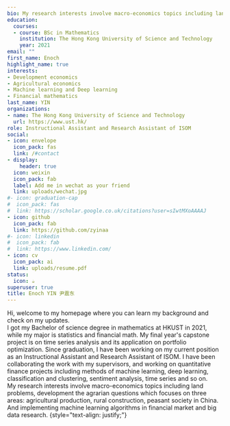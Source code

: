 ```yaml
---
bio: My research interests involve macro-economics topics including land problems, development the agrarian questions which focuses on three areas including agricultural production, rural construction, peasant society in China. And implementing machine learning algorithms in financial market and big data research.
education:
  courses:
  - course: BSc in Mathematics
    institution: The Hong Kong University of Science and Technology
    year: 2021
email: ""
first_name: Enoch
highlight_name: true
interests:
- Development economics
- Agricultural economics
- Machine learning and Deep learning
- Financial mathematics
last_name: YIN
organizations:
- name: The Hong Kong University of Science and Technology
  url: https://www.ust.hk/
role: Instructional Assistant and Research Assistant of ISOM
social:
- icon: envelope
  icon_pack: fas
  link: /#contact
- display:
    header: true
  icon: weixin
  icon_pack: fab
  label: Add me in wechat as your friend
  link: uploads/wechat.jpg
#- icon: graduation-cap
#  icon_pack: fas
#  link: https://scholar.google.co.uk/citations?user=sIwtMXoAAAAJ
- icon: github
  icon_pack: fab
  link: https://github.com/zyinaa
#- icon: linkedin
#  icon_pack: fab
#  link: https://www.linkedin.com/
- icon: cv
  icon_pack: ai
  link: uploads/resume.pdf
status:
  icon: ☕️
superuser: true
title: Enoch YIN 尹震东
---
```


Hi, welcome to my homepage where you can learn my background and check on my updates. \
I got my Bachelor of science degree in mathematics at HKUST in 2021, while my major is statistics and financial math. My final year's capstone project is on time series analysis and its application on portfolio optimization. Since graduation, I have been working on my current position as an Instructional Assistant and Research Assistant of ISOM. I have been collaborating the work with my supervisors, and working on quantitative finance projects including methods of machine learning, deep learning, classification and clustering, sentiment analysis, time series and so on. \
My research interests involve macro-economics topics including land problems, development the agrarian questions which focuses on three areas: agricultural production, rural construction, peasant society in China. And implementing machine learning algorithms in financial market and big data research.
{style="text-align: justify;"}

